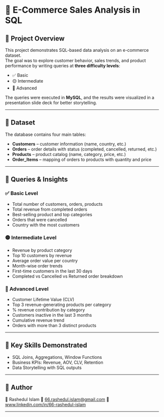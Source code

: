# 🛒 E-Commerce Sales Analysis in SQL

## 📌 Project Overview
This project demonstrates SQL-based data analysis on an e-commerce dataset.  
The goal was to explore customer behavior, sales trends, and product performance by writing queries at **three difficulty levels**:  
- ✅ Basic  
- 🟡 Intermediate  
- 🔴 Advanced  

The queries were executed in **MySQL**, and the results were visualized in a presentation slide deck for better storytelling.  

---

## 📂 Dataset
The database contains four main tables:
- **Customers** – customer information (name, country, etc.)
- **Orders** – order details with status (completed, cancelled, returned, etc.)
- **Products** – product catalog (name, category, price, etc.)
- **Order_Items** – mapping of orders to products with quantity and price  

---

## 🔎 Queries & Insights
### ✅ Basic Level
- Total number of customers, orders, products  
- Total revenue from completed orders  
- Best-selling product and top categories  
- Orders that were cancelled  
- Country with the most customers  

### 🟡 Intermediate Level
- Revenue by product category  
- Top 10 customers by revenue  
- Average order value per country  
- Month-wise order trends  
- First-time customers in the last 30 days  
- Completed vs Cancelled vs Returned order breakdown  

### 🔴 Advanced Level
- Customer Lifetime Value (CLV)  
- Top 3 revenue-generating products per category  
- % revenue contribution by category  
- Customers inactive in the last 3 months  
- Cumulative revenue trend  
- Orders with more than 3 distinct products  

---

## 🚀 Key Skills Demonstrated
- SQL Joins, Aggregations, Window Functions  
- Business KPIs: Revenue, AOV, CLV, Retention  
- Data Storytelling with SQL outputs  

---

## 🔗 Author
👤 Rashedul Islam
📧 66.rashedul.islam@gmail.com
💼 www.linkedin.com/in/66-rashedul-islam

---

